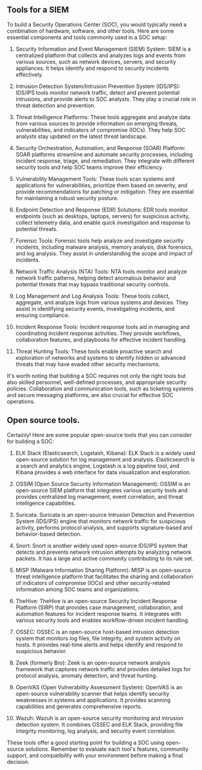 ## Tools for a SIEM

To build a Security Operations Center (SOC), you would typically need a combination of hardware, software, and other tools. Here are some essential components and tools commonly used in a SOC setup:

1. Security Information and Event Management (SIEM) System: SIEM is a centralized platform that collects and analyzes logs and events from various sources, such as network devices, servers, and security appliances. It helps identify and respond to security incidents effectively.

2. Intrusion Detection System/Intrusion Prevention System (IDS/IPS): IDS/IPS tools monitor network traffic, detect and prevent potential intrusions, and provide alerts to SOC analysts. They play a crucial role in threat detection and prevention.

3. Threat Intelligence Platforms: These tools aggregate and analyze data from various sources to provide information on emerging threats, vulnerabilities, and indicators of compromise (IOCs). They help SOC analysts stay updated on the latest threat landscape.

4. Security Orchestration, Automation, and Response (SOAR) Platform: SOAR platforms streamline and automate security processes, including incident response, triage, and remediation. They integrate with different security tools and help SOC teams improve their efficiency.

5. Vulnerability Management Tools: These tools scan systems and applications for vulnerabilities, prioritize them based on severity, and provide recommendations for patching or mitigation. They are essential for maintaining a robust security posture.

6. Endpoint Detection and Response (EDR) Solutions: EDR tools monitor endpoints (such as desktops, laptops, servers) for suspicious activity, collect telemetry data, and enable quick investigation and response to potential threats.

7. Forensic Tools: Forensic tools help analyze and investigate security incidents, including malware analysis, memory analysis, disk forensics, and log analysis. They assist in understanding the scope and impact of incidents.

8. Network Traffic Analysis (NTA) Tools: NTA tools monitor and analyze network traffic patterns, helping detect anomalous behavior and potential threats that may bypass traditional security controls.

9. Log Management and Log Analysis Tools: These tools collect, aggregate, and analyze logs from various systems and devices. They assist in identifying security events, investigating incidents, and ensuring compliance.

10. Incident Response Tools: Incident response tools aid in managing and coordinating incident response activities. They provide workflows, collaboration features, and playbooks for effective incident handling.

11. Threat Hunting Tools: These tools enable proactive search and exploration of networks and systems to identify hidden or advanced threats that may have evaded other security mechanisms.

It's worth noting that building a SOC requires not only the right tools but also skilled personnel, well-defined processes, and appropriate security policies. Collaboration and communication tools, such as ticketing systems and secure messaging platforms, are also crucial for effective SOC operations.


## Open source tools. 

Certainly! Here are some popular open-source tools that you can consider for building a SOC:

1. ELK Stack (Elasticsearch, Logstash, Kibana): ELK Stack is a widely used open-source solution for log management and analysis. Elasticsearch is a search and analytics engine, Logstash is a log pipeline tool, and Kibana provides a web interface for data visualization and exploration.

2. OSSIM (Open Source Security Information Management): OSSIM is an open-source SIEM platform that integrates various security tools and provides centralized log management, event correlation, and threat intelligence capabilities.

3. Suricata: Suricata is an open-source Intrusion Detection and Prevention System (IDS/IPS) engine that monitors network traffic for suspicious activity, performs protocol analysis, and supports signature-based and behavior-based detection.

4. Snort: Snort is another widely used open-source IDS/IPS system that detects and prevents network intrusion attempts by analyzing network packets. It has a large and active community contributing to its rule set.

5. MISP (Malware Information Sharing Platform): MISP is an open-source threat intelligence platform that facilitates the sharing and collaboration of indicators of compromise (IOCs) and other security-related information among SOC teams and organizations.

6. TheHive: TheHive is an open-source Security Incident Response Platform (SIRP) that provides case management, collaboration, and automation features for incident response teams. It integrates with various security tools and enables workflow-driven incident handling.

7. OSSEC: OSSEC is an open-source host-based intrusion detection system that monitors log files, file integrity, and system activity on hosts. It provides real-time alerts and helps identify and respond to suspicious behavior.

8. Zeek (formerly Bro): Zeek is an open-source network analysis framework that captures network traffic and provides detailed logs for protocol analysis, anomaly detection, and threat hunting.

9. OpenVAS (Open Vulnerability Assessment System): OpenVAS is an open-source vulnerability scanner that helps identify security weaknesses in systems and applications. It provides scanning capabilities and generates comprehensive reports.

10. Wazuh: Wazuh is an open-source security monitoring and intrusion detection system. It combines OSSEC and ELK Stack, providing file integrity monitoring, log analysis, and security event correlation.

These tools offer a good starting point for building a SOC using open-source solutions. Remember to evaluate each tool's features, community support, and compatibility with your environment before making a final decision.